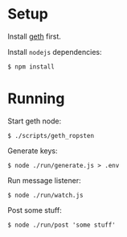 # Setup

Install [geth](https://github.com/ethereum/go-ethereum/wiki/geth) first.

Install `nodejs` dependencies:

```
$ npm install
```

# Running

Start geth node:

```
$ ./scripts/geth_ropsten
```

Generate keys:

```
$ node ./run/generate.js > .env
```

Run message listener:

```
$ node ./run/watch.js
```

Post some stuff:

```
$ node ./run/post 'some stuff'
```
